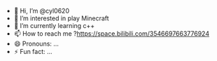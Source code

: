 - 👋 Hi, I’m @cyl0620
- 👀 I’m interested in play Minecraft
- 🌱 I’m currently learning c++
- 📫 How to reach me ?https://space.bilibili.com/3546697663776924
- 😄 Pronouns: ...
- ⚡ Fun fact: ...
<!---
cyl0620/cyl0620 is a ✨ special ✨ repository because its `README.md` (this file) appears on your GitHub profile.
You can click the Preview link to take a look at your changes.
--->
